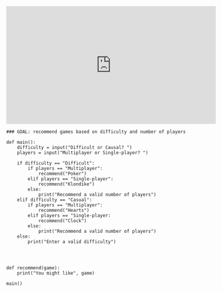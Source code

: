<iframe width="560" height="315" 
src="https://video.cs50.io/vGr1tvjqWs0" 
title="YouTube video player" 
frameborder="0" 
allow="accelerometer; autoplay; clipboard-write; encrypted-media; gyroscope; picture-in-picture" 
allowfullscreen></iframe>


```
### GOAL: recommend games based on difficulty and number of players

def main():
	difficulty = input("Difficult or Causal? ") 
	players = input("Multiplayer or Single-player? ")
	
	if difficulty == "Difficult":
		if players == "Multiplayer":
			recommend("Poker")
		elif players == "Single-player":
			recommend("Klondike")
		else:
			print("Recommend a valid number of players")
	elif difficulty == "Casual": 
		if players == "Multiplayer":
			recommend("Hearts")
		elif players == "Single-player:
			recommend("Clock")
		else:
			print("Recommend a valid number of players")
	else:
		print("Enter a valid difficulty")




def recommend(game):
	print("You might like", game)

main()
```
